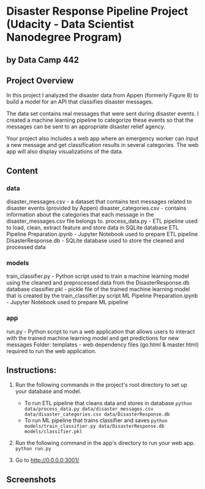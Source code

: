 # Disaster Response Pipeline Project (Udacity - Data Scientist Nanodegree Program)
## by Data Camp 442


## Project Overview

In this project I analyzed the disaster data from Appen (formerly Figure 8) to build a model for an API that classifies disaster messages.

The data set contains real messages that were sent during disaster events. I created a machine learning pipeline to categorize these events so that the messages can be sent to an appropriate disaster relief agency.

Your project also includes a web app where an emergency worker can input a new message and get classification results in several categories. 
The web app will also display visualizations of the data.


## Content

### data
disaster_messages.csv - a dataset that contains text messages related to disaster events (provided by Appen)
disaster_categories.csv - contains information about the categories that each message in the disaster_messages.csv file belongs to.
process_data.py - ETL pipeline used to load, clean, extract feature and store data in SQLite database
ETL Pipeline Preparation.ipynb - Jupyter Notebook used to prepare ETL pipeline
DisasterResponse.db - SQLite database used to store the cleaned and processed data

### models
train_classifier.py - Python script used to train a machine learning model using the cleaned and preprocessed data from the DisasterResponse.db database
classifier.pkl - pickle file of the trained machine learning model that is created by the train_classifier.py script 
ML Pipeline Preparation.ipynb - Jupyter Notebook used to prepare ML pipeline

### app
run.py - Python script to run a web application that allows users to interact with the trained machine learning model and get predictions for new messages
Folder: templates - web dependency files (go.html & master.html) required to run the web application.

## Instructions:
1. Run the following commands in the project's root directory to set up your database and model.

    - To run ETL pipeline that cleans data and stores in database
        `python data/process_data.py data/disaster_messages.csv data/disaster_categories.csv data/DisasterResponse.db`
    - To run ML pipeline that trains classifier and saves
        `python models/train_classifier.py data/DisasterResponse.db models/classifier.pkl`

2. Run the following command in the app's directory to run your web app.
    `python run.py`

3. Go to http://0.0.0.0:3001/

## Screenshots
